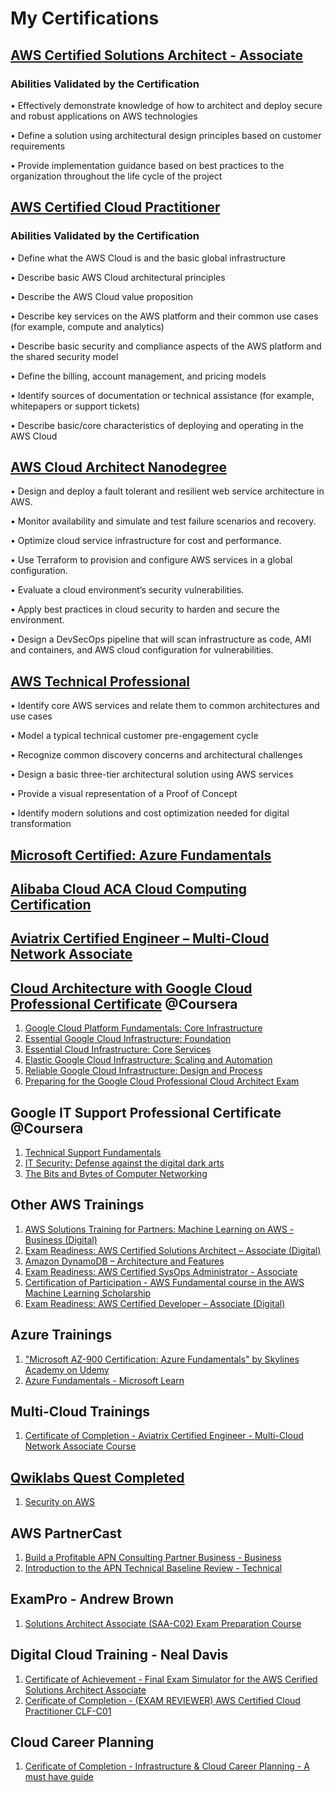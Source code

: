 # My Certifications

## [AWS Certified Solutions Architect - Associate](https://www.youracclaim.com/badges/fd0a1083-8178-4d53-aea9-f74bbf0556a2)
### Abilities Validated by the Certification

• Effectively demonstrate knowledge of how to architect and deploy secure and robust applications on AWS technologies

• Define a solution using architectural design principles based on customer requirements

• Provide implementation guidance based on best practices to the organization throughout the life cycle of the project


## [AWS Certified Cloud Practitioner](https://www.youracclaim.com/badges/50cc3d7d-e7d1-4c3a-b30d-66f29d8f5a3e)
### Abilities Validated by the Certification

• Define what the AWS Cloud is and the basic global infrastructure

• Describe basic AWS Cloud architectural principles

• Describe the AWS Cloud value proposition

• Describe key services on the AWS platform and their common use cases (for example, compute and analytics)

• Describe basic security and compliance aspects of the AWS platform and the shared security model

• Define the billing, account management, and pricing models

• Identify sources of documentation or technical assistance (for example, whitepapers or support tickets)

• Describe basic/core characteristics of deploying and operating in the AWS Cloud

## [AWS Cloud Architect Nanodegree](https://drive.google.com/file/d/1UAT8PX77kr_WOm3IZyght2lvxkpWVhJp/view?usp=sharing)
• Design and deploy a fault tolerant and resilient web service architecture in AWS.

• Monitor availability and simulate and test failure scenarios and recovery.

• Optimize cloud service infrastructure for cost and performance.

• Use Terraform to provision and configure AWS services in a global configuration.

• Evaluate a cloud environment’s security vulnerabilities.

• Apply best practices in cloud security to harden and secure the environment.

• Design a DevSecOps pipeline that will scan infrastructure as code, AMI and containers, and AWS cloud configuration for vulnerabilities.

## [AWS Technical Professional](https://drive.google.com/file/d/18d-PGqDn4XmjpgTnpWVtypfyJ1ryy2h5/view?usp=sharing)

• Identify core AWS services and relate them to common architectures and use cases

• Model a typical technical customer pre-engagement cycle

• Recognize common discovery concerns and architectural challenges

• Design a basic three-tier architectural solution using AWS services

• Provide a visual representation of a Proof of Concept

• Identify modern solutions and cost optimization needed for digital transformation

## [Microsoft Certified: Azure Fundamentals](https://www.youracclaim.com/badges/2462dd38-27c0-485a-a426-9b456c974265)

## [Alibaba Cloud ACA Cloud Computing Certification](https://drive.google.com/file/d/19_U-jHaKmqukE9qTB9OpTaJ95plM3D1e/view?usp=sharing)

## [Aviatrix Certified Engineer – Multi-Cloud Network Associate](https://drive.google.com/file/d/1oJPCOoYK6TIjS85USCBsVag8PgATUNdU/view?usp=sharing)

## [Cloud Architecture with Google Cloud Professional Certificate](hhttps://coursera.org/share/31fc73f747dedd6776b003a0269e0917) @Coursera
1. [Google Cloud Platform Fundamentals: Core Infrastructure](https://www.coursera.org/account/accomplishments/verify/GYUE3KHY2P45)
2. [Essential Google Cloud Infrastructure: Foundation](https://www.coursera.org/account/accomplishments/records/CGVBFXCQLEXQ)
3. [Essential Cloud Infrastructure: Core Services](https://coursera.org/share/7cabbad71b8e7c38ecb650ee70307aef)
4. [Elastic Google Cloud Infrastructure: Scaling and Automation](https://coursera.org/share/b4fb61957ebd8fa5244526065fa02465)
5. [Reliable Google Cloud Infrastructure: Design and Process](https://coursera.org/share/f989a95b67df1a83155562b4a70e94b5)
6. [Preparing for the Google Cloud Professional Cloud Architect Exam](https://coursera.org/share/155082a79ca9bc45f601fb150b16879a)

## Google IT Support Professional Certificate @Coursera
1. [Technical Support Fundamentals](https://coursera.org/share/fb442bd45fcde0a821a31db96a20fcf1)
2. [IT Security: Defense against the digital dark arts](https://coursera.org/share/f496813fce6694eb4c1ab0d3b90dcda7)
3. [The Bits and Bytes of Computer Networking](https://coursera.org/share/0a0f1f80704e2c508bee873e77fb063e)

## Other AWS Trainings
1. [AWS Solutions Training for Partners: Machine Learning on AWS - Business (Digital)](https://drive.google.com/file/d/1VMIc-zJSImrinCxH02NdB3r1wzVJs1J9/view?usp=sharing)
2. [Exam Readiness: AWS Certified Solutions Architect – Associate (Digital)](https://drive.google.com/file/d/1awxlKlQjq3mYkMZDAI8aRljUnPPpDvFz/view?usp=sharing)
3. [Amazon DynamoDB – Architecture and Features](https://drive.google.com/file/d/1nTswfVLu6-bQdfzXmefzq2S9rIZS7LuT/view?usp=sharing)
4. [Exam Readiness: AWS Certified SysOps Administrator - Associate](https://drive.google.com/file/d/1WpQJnzXBE_5_vqss8esLZImA0Pmt1gaK/view?usp=sharing)
5. [Certification of Participation - AWS Fundamental course in the AWS Machine Learning Scholarship](https://s3-us-west-2.amazonaws.com/udacity-printer/production/certificates/b41d9200-b54a-4fa8-8bc3-f6a63d8769ad.pdf?utm_campaign=sch_600_auto_ndxxx_aws-ml-completed_global&utm_source=blueshift&utm_medium=email&utm_content=sch_600_auto_ndxxx_aws-ml-completed_global&bsft_clkid=b39280fe-8729-4722-90d2-68a51e37816f&bsft_uid=b1479fe7-32d6-4897-88ae-142d662e5f1a&bsft_mid=1d366992-f718-46d6-a518-5d3b253b0b60&bsft_eid=88b63008-b418-eaab-ee75-59a51b714a82&bsft_mime_type=html&bsft_ek=2020-08-15T21%3A50%3A42Z)
6. [Exam Readiness: AWS Certified Developer – Associate (Digital)](https://drive.google.com/file/d/1GPzmvd-p-PsTzjzv0Um4VeXoR5Fsbyqi/view?usp=sharing)

## Azure Trainings
1. ["Microsoft AZ-900 Certification: Azure Fundamentals" by Skylines Academy on Udemy](https://drive.google.com/file/d/1e1y6b-lP8oGhASvRZf6LIGxgC6mF8UdC/view?usp=sharing)
2. [Azure Fundamentals - Microsoft Learn](https://docs.microsoft.com/en-us/users/ivanchong/achievements)
## Multi-Cloud Trainings
1. [Certificate of Completion - Aviatrix Certified Engineer - Multi-Cloud Network Associate Course](https://drive.google.com/file/d/1-T7HUwUH-Krr_BUiK3fWOkTbK7HPHKgk/view?usp=sharing)

## [Qwiklabs Quest Completed](https://amazon.qwiklabs.com/public_profiles/b0c3d5ba-b094-46b0-8c23-bc0a095c9b4c)
1. [Security on AWS](https://amazon.qwiklabs.com/quests/22)

## AWS PartnerCast
1. [Build a Profitable APN Consulting Partner Business - Business](https://drive.google.com/file/d/1SgEVOZeWueiFWlCATcBWkvmacWPg5oKg/view?usp=sharing)
2. [Introduction to the APN Technical Baseline Review - Technical](https://drive.google.com/file/d/10W4IG2knVTmcWY4KwhyDpmiHJy_fOgs3/view?usp=sharing)

## ExamPro - Andrew Brown
1. [Solutions Architect Associate (SAA-C02) Exam Preparation Course](https://drive.google.com/file/d/1TGBkjNPs4Ak_AbDfuI2yh1-pq5QvPw6d/view?usp=sharing)

## Digital Cloud Training - Neal Davis
1. [Certificate of Achievement - Final Exam Simulator for the AWS Cerified Solutions Architect Associate](https://drive.google.com/file/d/1Ls8-WBztIRAULf69ZfIK-BVLyJCzq7ct/view?usp=sharing)
2. [Cerificate of Completion - (EXAM REVIEWER) AWS Certified Cloud Practitioner CLF-C01](https://drive.google.com/file/d/175Pah1IhEeJn4fFnzgEWhIBj6Hjd07Li/view?usp=sharing)

## Cloud Career Planning
1. [Cerificate of Completion - Infrastructure & Cloud Career Planning - A must have guide](https://drive.google.com/file/d/1JDfBiUnLCjy5UEnvpDmDycLK4YmDR6ZP/view?usp=sharing)
